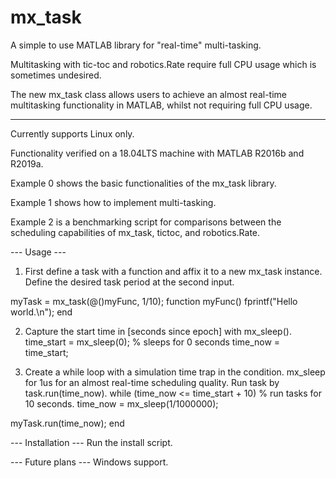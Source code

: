 # mx_task
A simple to use MATLAB library for "real-time" multi-tasking.

Multitasking with tic-toc and robotics.Rate require full CPU usage which is sometimes undesired. 

The new mx_task class allows users to achieve an almost real-time multitasking functionality in MATLAB, whilst not requiring full CPU usage.

--- 
Currently supports Linux only.

Functionality verified on a 18.04LTS machine with MATLAB R2016b and R2019a.

Example 0 shows the basic functionalities of the mx_task library.

Example 1 shows how to implement multi-tasking.

Example 2 is a benchmarking script for comparisons between the scheduling capabilities of mx_task, tictoc, and robotics.Rate.

--- Usage ---
1. First define a task with a function and affix it to a new mx_task instance. Define the desired task period at the second input. 

myTask = mx_task(@()myFunc, 1/10);
function myFunc()
fprintf("Hello world.\n");
end

2. Capture the start time in [seconds since epoch] with mx_sleep().
time_start = mx_sleep(0); % sleeps for 0 seconds
time_now = time_start;

3. Create a while loop with a simulation time trap in the condition. mx_sleep for 1us for an almost real-time scheduling quality. Run task by task.run(time_now).
while (time_now <= time_start + 10) % run tasks for 10 seconds.
  time_now = mx_sleep(1/1000000);
  
  myTask.run(time_now);
end

--- Installation ---
Run the install script.


--- Future plans ---
Windows support.

